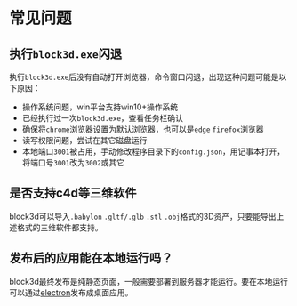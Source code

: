 # 常见问题

## 执行`block3d.exe`闪退

执行`block3d.exe`后没有自动打开浏览器，命令窗口闪退，出现这种问题可能是以下原因：
- 操作系统问题，win平台支持win10+操作系统
- 已经执行过一次`block3d.exe`，查看任务栏确认
- 确保将`chrome`浏览器设置为默认浏览器，也可以是`edge` `firefox`浏览器
- 读写权限问题，尝试在其它磁盘运行
- 本地端口`3001`被占用，手动修改程序目录下的`config.json`，用记事本打开，将端口号`3001`改为`3002`或其它

## 是否支持c4d等三维软件

block3d可以导入`.babylon` `.gltf/.glb` `.stl` `.obj`格式的3D资产，只要能导出上述格式的三维软件都支持。

## 发布后的应用能在本地运行吗？

block3d最终发布是纯静态页面，一般需要部署到服务器才能运行。要在本地运行可以通过[electron](https://www.electronjs.org/)发布成桌面应用。